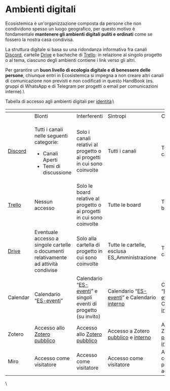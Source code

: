 # Ambienti digitali

Ecosistemica è un'organizzazione composta da persone che non condividono spesso un luogo geografico, per questo motivo è fondamentale **mantenere gli ambienti digitali puliti e ordinati** come se fossero la nostra casa condivisa.

La struttura digitale si basa su una ridondanza informativa fra canali [Discord](https://discord.gg/zWcTnSDfCg), cartelle [Drive](https://drive.google.com/drive/folders/1cySo5HODS4Sp-cpER9TEYcMlOs7Y_ZDw) e bacheche di [Trello](https://trello.com/w/ecosistemica1/home): in relazione al singolo progetto o al tema, ciascuno degli ambienti contiene i link verso gli altri.&#x20;

Per garantire un **buon livello di ecologia digitale e di benessere delle persone**, chiunque entri in Ecosistemica si impegna a non creare altri canali di comunicazione non previsti e non codificati in questo HandBook (es. gruppi di WhatsApp e di Telegram per progetti o email per comunicazioni interne).\


Tabella di accesso agli ambienti digitali per [identità](../../le-identita/le-identita/):\


<table data-header-hidden><thead><tr><th width="117"></th><th></th><th></th><th></th><th></th></tr></thead><tbody><tr><td><br></td><td>Bionti</td><td>Interferenti</td><td>Sintropi</td><td>Custodi</td></tr><tr><td><a href="https://discord.com/invite/fgmbfYKM5a">Discord</a></td><td><p>Tutti i canali nelle seguenti categorie:</p><ul><li>Canali Aperti </li><li>Temi di discussione</li></ul></td><td>Solo i canali relativi al progetto o ai progetti in cui sono coinvolte</td><td>Tutti i canali</td><td>Tutti i canali</td></tr><tr><td><a href="https://trello.com/w/ecosistemica1">Trello</a></td><td>Nessun accesso</td><td>Solo le board relative al progetto o ai progetti in cui sono coinvolte</td><td>Tutte le board</td><td>Tutte le board</td></tr><tr><td><a href="https://drive.google.com/drive/folders/1cySo5HODS4Sp-cpER9TEYcMlOs7Y_ZDw">Drive</a></td><td>Eventuale accesso a singole cartelle o documenti relativamente ad attività condivise</td><td>Solo alla cartella di progetto in cui sono coinvolte</td><td>Tutte le cartelle, esclusa ES_Amministrazione</td><td>Tutte le cartelle</td></tr><tr><td>Calendar</td><td>Calendario “<a href="https://calendar.google.com/calendar/u/0?cid=MzJjYzNjNWMyZjFjMzAwZDBkYjExZWM3Yzc3OTE1ZGZhZjE5ZTk3YmE5NDk2NjUyMWZjNDkyNTllNjIyMWFkZEBncm91cC5jYWxlbmRhci5nb29nbGUuY29t">ES-eventi</a>”</td><td>Calendario “<a href="https://calendar.google.com/calendar/u/0?cid=MzJjYzNjNWMyZjFjMzAwZDBkYjExZWM3Yzc3OTE1ZGZhZjE5ZTk3YmE5NDk2NjUyMWZjNDkyNTllNjIyMWFkZEBncm91cC5jYWxlbmRhci5nb29nbGUuY29t">ES-eventi</a>” e singoli eventi di progetto (su invito)</td><td>Calendario “<a href="https://calendar.google.com/calendar/u/0?cid=MzJjYzNjNWMyZjFjMzAwZDBkYjExZWM3Yzc3OTE1ZGZhZjE5ZTk3YmE5NDk2NjUyMWZjNDkyNTllNjIyMWFkZEBncm91cC5jYWxlbmRhci5nb29nbGUuY29t">ES-eventi</a>” e Calendario <a href="https://calendar.google.com/calendar/embed?src=c6ab44488de3af12bcd30d0e5c22436625f9ce2bc6ff3941bfe9a23fff2397a9%40group.calendar.google.com&#x26;ctz=Europe%2FRome">interno</a></td><td>Calendario “<a href="https://calendar.google.com/calendar/u/0?cid=MzJjYzNjNWMyZjFjMzAwZDBkYjExZWM3Yzc3OTE1ZGZhZjE5ZTk3YmE5NDk2NjUyMWZjNDkyNTllNjIyMWFkZEBncm91cC5jYWxlbmRhci5nb29nbGUuY29t">ES-eventi</a>” e Calendario <a href="https://calendar.google.com/calendar/embed?src=c6ab44488de3af12bcd30d0e5c22436625f9ce2bc6ff3941bfe9a23fff2397a9%40group.calendar.google.com&#x26;ctz=Europe%2FRome">interno</a></td></tr><tr><td>Zotero</td><td>Accesso allo <a href="https://www.zotero.org/groups/5077185/ecosistemica/library">Zotero pubblico</a></td><td>Accesso allo <a href="https://www.zotero.org/groups/5077185/ecosistemica/library">Zotero pubblico</a></td><td>Accesso a Zotero <a href="https://www.zotero.org/groups/5077185/ecosistemica/library">pubblico</a> e <a href="https://www.zotero.org/groups/5266758/ecosistemica-interno/library">interno</a></td><td>Accesso a Zotero <a href="https://www.zotero.org/groups/5077185/ecosistemica/library">pubblico</a> e <a href="https://www.zotero.org/groups/5266758/ecosistemica-interno/library">interno</a></td></tr><tr><td>Miro</td><td>Accesso come visitatore</td><td>Accesso come visitatore</td><td>Accesso come visitatore</td><td>Accesso con il proprio account</td></tr></tbody></table>

\
